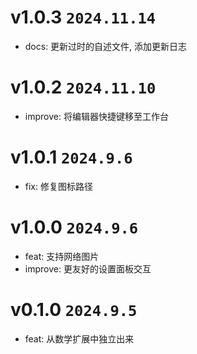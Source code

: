 # v1.0.3 `2024.11.14`

- docs: 更新过时的自述文件, 添加更新日志

# v1.0.2 `2024.11.10`

- improve: 将编辑器快捷键移至工作台

# v1.0.1 `2024.9.6`

- fix: 修复图标路径

# v1.0.0 `2024.9.6`

- feat: 支持网络图片
- improve: 更友好的设置面板交互

# v0.1.0 `2024.9.5`

- feat: 从数学扩展中独立出来

